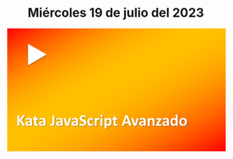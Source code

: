 <h1 align="center"><strong>Miércoles 19 de julio del 2023</strong></h1>
<a href="https://youtu.be/iiwGNQmndas?t=1"><img src="/CLASES/Kata_4/KATA_4.png"></a>